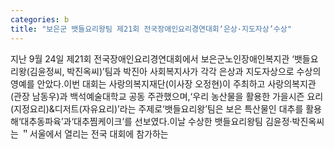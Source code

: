 ```yaml
---
categories: b
title: "보은군 뱃들요리왕팀 제21회 전국장애인요리경연대회‘은상·지도자상’수상"
---
```

지난 9월 24일 제21회 전국장애인요리경연대회에서 보은군노인장애인복지관 ‘뱃들요리왕(김윤정씨, 박진옥씨)’팀과 박진아 사회복지사가 각각 은상과 지도자상으로 수상의 영예를 안았다.이번 대회는 사랑의복지재단(이사장 오정현)이 주최하고 사랑의복지관(관장 남동우)과 백석예술대학교 공동 주관했으며,‘우리 농산물을 활용한 가을시즌 요리(지정요리)&디저트(자유요리)’라는 주제로‘뱃들요리왕’팀은 보은 특산물인 대추를 활용해‘대추동파육’과‘대추찜케이크’를 선보였다.이날 수상한 뱃들요리왕팀 김윤정‧박진옥씨는 ＂서울에서 열리는 전국 대회에 참가하는